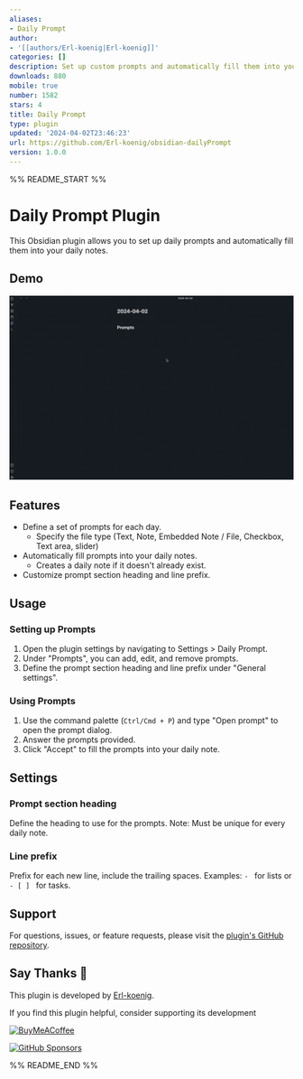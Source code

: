 ```yaml
---
aliases:
- Daily Prompt
author:
- '[[authors/Erl-koenig|Erl-koenig]]'
categories: []
description: Set up custom prompts and automatically fill them into your daily notes
downloads: 880
mobile: true
number: 1582
stars: 4
title: Daily Prompt
type: plugin
updated: '2024-04-02T23:46:23'
url: https://github.com/Erl-koenig/obsidian-dailyPrompt
version: 1.0.0
---
```


%% README_START %%

# Daily Prompt Plugin

This Obsidian plugin allows you to set up daily prompts and automatically fill them into your daily notes.

## Demo

![A demo of the plugin working](https://raw.githubusercontent.com/Erl-koenig/obsidian-dailyPrompt/HEAD/demo.gif)

## Features

-   Define a set of prompts for each day.
    -   Specify the file type (Text, Note, Embedded Note / File, Checkbox, Text area, slider)
-   Automatically fill prompts into your daily notes.
    -   Creates a daily note if it doesn't already exist.
-   Customize prompt section heading and line prefix.

## Usage

### Setting up Prompts

1. Open the plugin settings by navigating to Settings > Daily Prompt.
2. Under "Prompts", you can add, edit, and remove prompts.
3. Define the prompt section heading and line prefix under "General settings".

### Using Prompts

1. Use the command palette (`Ctrl/Cmd + P`) and type "Open prompt" to open the prompt dialog.
2. Answer the prompts provided.
3. Click "Accept" to fill the prompts into your daily note.

## Settings

### Prompt section heading

Define the heading to use for the prompts. Note: Must be unique for every daily note.

### Line prefix

Prefix for each new line, include the trailing spaces. Examples: `- ` for lists or `- [ ] ` for tasks.

## Support

For questions, issues, or feature requests, please visit the [plugin's GitHub repository](https://github.com/Erl-koenig/obsidian-dailyPrompt).

## Say Thanks 🙏

This plugin is developed by [Erl-koenig](https://github.com/Erl-koenig).

If you find this plugin helpful, consider supporting its development

[<img src="https://cdn.buymeacoffee.com/buttons/v2/default-violet.png" alt="BuyMeACoffee" width="100">](https://www.buymeacoffee.com/erlkoenig)

[![GitHub Sponsors](https://img.shields.io/github/sponsors/Erl-koenig?style=social)](https://github.com/sponsors/Erl-koenig)


%% README_END %%
